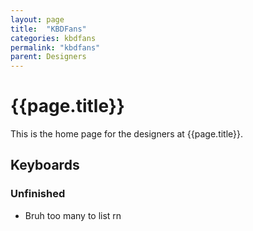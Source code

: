```yaml
---
layout: page
title:  "KBDFans"
categories: kbdfans
permalink: "kbdfans"
parent: Designers
---
```

# {{page.title}}

This is the home page for the designers at {{page.title}}.

## Keyboards

### Unfinished

- Bruh too many to list rn
